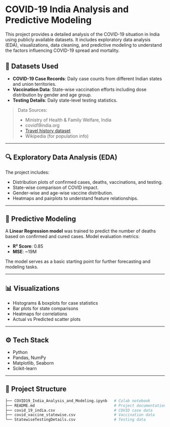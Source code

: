 # COVID-19 India Analysis and Predictive Modeling

This project provides a detailed analysis of the COVID-19 situation in India using publicly available datasets. It includes exploratory data analysis (EDA), visualizations, data cleaning, and predictive modeling to understand the factors influencing COVID-19 spread and mortality.

## 📁 Datasets Used

- **COVID-19 Case Records**: Daily case counts from different Indian states and union territories.
- **Vaccination Data**: State-wise vaccination efforts including dose distribution by gender and age group.
- **Testing Details**: Daily state-level testing statistics.

> Data Sources:  
> - Ministry of Health & Family Welfare, India  
> - covid19india.org  
> - [Travel history dataset](https://www.kaggle.com/dheerajmpai/covidindiatravelhistory)  
> - Wikipedia (for population info)

---

## 🔍 Exploratory Data Analysis (EDA)

The project includes:
- Distribution plots of confirmed cases, deaths, vaccinations, and testing.
- State-wise comparison of COVID impact.
- Gender-wise and age-wise vaccine distribution.
- Heatmaps and pairplots to understand feature relationships.

---

## 🔮 Predictive Modeling

A **Linear Regression model** was trained to predict the number of deaths based on confirmed and cured cases. Model evaluation metrics:
- **R² Score**: 0.85
- **MSE**: ~19M

The model serves as a basic starting point for further forecasting and modeling tasks.

---

## 📊 Visualizations

- Histograms & boxplots for case statistics
- Bar plots for state comparisons
- Heatmaps for correlations
- Actual vs Predicted scatter plots

---

## ⚙️ Tech Stack

- Python
- Pandas, NumPy
- Matplotlib, Seaborn
- Scikit-learn

---

## 📁 Project Structure

```bash
├── COVID19_India_Analysis_and_Modeling.ipynb   # Colab notebook
├── README.md                                   # Project documentation
├── covid_19_india.csv                          # COVID case data
├── covid_vaccine_statewise.csv                 # Vaccination data
└── StatewiseTestingDetails.csv                 # Testing data
